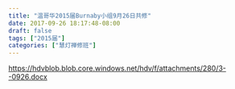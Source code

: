```yaml
---
title: "温哥华2015届Burnaby小组9月26日共修"
date: 2017-09-26 18:17:48-08:00
draft: false
tags: ["2015届"]
categories: ["慧灯禅修班"]
---
```

https://hdvblob.blob.core.windows.net/hdv/f/attachments/280/3--0926.docx
